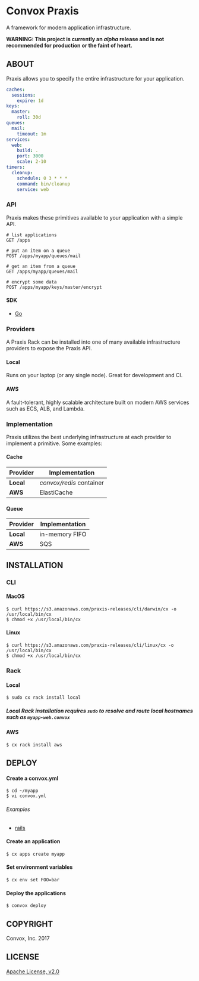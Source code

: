 # Convox Praxis

A framework for modern application infrastructure.

**WARNING: This project is currently an *alpha* release and is not recommended for production or the faint of heart.**

## ABOUT

Praxis allows you to specify the entire infrastructure for your application.

```yaml
caches:
  sessions:
    expire: 1d
keys:
  master:
    roll: 30d
queues:
  mail:
    timeout: 1m
services:
  web:
    build: .
    port: 3000
    scale: 2-10
timers:
  cleanup:
    schedule: 0 3 * * *
    command: bin/cleanup
    service: web
```

### API

Praxis makes these primitives available to your application with a simple API.

```
# list applications
GET /apps

# put an item on a queue
POST /apps/myapp/queues/mail

# get an item from a queue
GET /apps/myapp/queues/mail

# encrypt some data
POST /apps/myapp/keys/master/encrypt
```

#### SDK

* [Go](https://github.com/convox/praxis/tree/master/sdk/rack)

### Providers

A Praxis Rack can be installed into one of many available infrastructure providers to expose the Praxis API.

#### Local

Runs on your laptop (or any single node). Great for development and CI.

#### AWS

A fault-tolerant, highly scalable architecture built on modern AWS services such as ECS, ALB, and Lambda.

### Implementation

Praxis utilizes the best underlying infrastructure at each provider to implement a primitive. Some examples:

#### Cache

| Provider     | Implementation           |
|--------------|--------------------------|
| **Local**    | *convox/redis* container |
| **AWS**      | ElastiCache              |

#### Queue

| Provider     | Implementation  |
|--------------|-----------------|
| **Local**    | in-memory FIFO  |
| **AWS**      | SQS             |

## INSTALLATION

### CLI

#### MacOS

    $ curl https://s3.amazonaws.com/praxis-releases/cli/darwin/cx -o /usr/local/bin/cx
    $ chmod +x /usr/local/bin/cx

#### Linux

    $ curl https://s3.amazonaws.com/praxis-releases/cli/linux/cx -o /usr/local/bin/cx
    $ chmod +x /usr/local/bin/cx

### Rack

#### Local

    $ sudo cx rack install local

##### Local Rack installation requires `sudo` to resolve and route local hostnames such as `myapp-web.convox`

#### AWS

    $ cx rack install aws

## DEPLOY

#### Create a convox.yml

    $ cd ~/myapp
    $ vi convox.yml

###### Examples

  * [rails](https://gist.github.com/ddollar/4c2368dbb7058652cfe758affd2208b2)

#### Create an application

    $ cx apps create myapp

#### Set environment variables

    $ cx env set FOO=bar

#### Deploy the applications

    $ convox deploy

## COPYRIGHT

Convox, Inc. 2017

## LICENSE

[Apache License, v2.0](https://www.apache.org/licenses/LICENSE-2.0)
